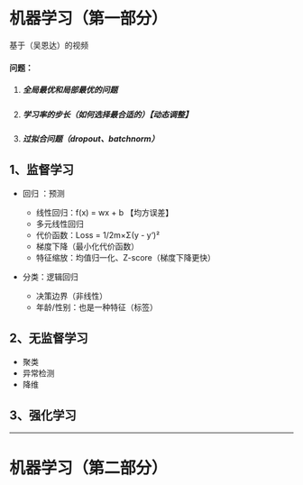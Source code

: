 # 机器学习（第一部分）

基于（吴恩达）的视频

#### 问题：

1. ##### 全局最优和局部最优的问题

2. ##### 学习率的步长（如何选择最合适的）【动态调整】

3. ##### 过拟合问题（dropout、batchnorm）

## 1、监督学习

- 回归 ：预测
    - 线性回归：f(x) = wx + b  【均方误差】
    - 多元线性回归
    - 代价函数：Loss = 1/2m×Σ(y - y‘)² 
    - 梯度下降（最小化代价函数）
    - 特征缩放：均值归一化、Z-score（梯度下降更快）

- 分类：逻辑回归      
    - 决策边界（非线性）
    - 年龄/性别：也是一种特征（标签）

## 2、无监督学习

- 聚类
- 异常检测
- 降维

## 3、强化学习

---

# 机器学习（第二部分）